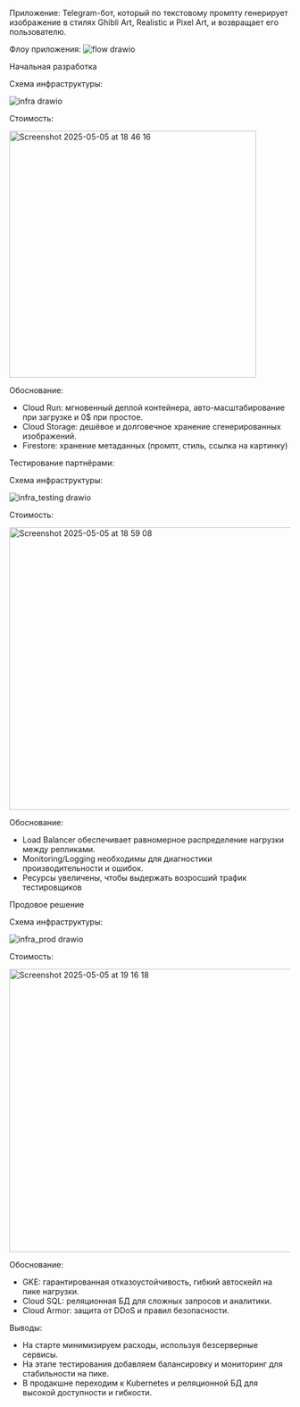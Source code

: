 Приложение: Telegram-бот, который по текстовому промпту генерирует изображение в стилях Ghibli Art, Realistic и Pixel Art, и возвращает его пользователю.

Флоу приложения:
![flow drawio](https://github.com/user-attachments/assets/6343241f-9796-4d53-b065-c6214ea28904)

Начальная разработка

Схема инфраструктуры:

![infra drawio](https://github.com/user-attachments/assets/dd2eb867-0aee-4eff-8dc7-23e6b48db7a3)

Стоимость:

<img width="442" alt="Screenshot 2025-05-05 at 18 46 16" src="https://github.com/user-attachments/assets/56d410ca-b754-45b2-a8de-a135d4669316" />

Обоснование:
- Cloud Run: мгновенный деплой контейнера, авто-масштабирование при загрузке и 0$ при простое.
- Cloud Storage: дешёвое и долговечное хранение сгенерированных изображений.
- Firestore: хранение метаданных (промпт, стиль, ссылка на картинку)

Тестирование партнёрами:

Схема инфраструктуры:

![infra_testing drawio](https://github.com/user-attachments/assets/ce377de4-c3b3-441e-9fd1-ceee5b20e67a)

Стоимость:

<img width="506" alt="Screenshot 2025-05-05 at 18 59 08" src="https://github.com/user-attachments/assets/cb4cd9b2-8392-4975-8842-8a6cef6a4f2b" />

Обоснование:
- Load Balancer обеспечивает равномерное распределение нагрузки между репликами.
- Monitoring/Logging необходимы для диагностики производительности и ошибок.
- Ресурсы увеличены, чтобы выдержать возросший трафик тестировщиков

Продовое решение

Схема инфраструктуры:

![infra_prod drawio](https://github.com/user-attachments/assets/c1096b47-c00a-4816-91ce-cf1fa31ccb35)

Стоимость:

<img width="507" alt="Screenshot 2025-05-05 at 19 16 18" src="https://github.com/user-attachments/assets/050bc30e-4753-438d-aca3-88ade5a6e651" />

Обоснование:
- GKE: гарантированная отказоустойчивость, гибкий автоскейл на пике нагрузки.
- Cloud SQL: реляционная БД для сложных запросов и аналитики.
- Cloud Armor: защита от DDoS и правил безопасности.

Выводы:
- На старте минимизируем расходы, используя безсерверные сервисы.
- На этапе тестирования добавляем балансировку и мониторинг для стабильности на пике.
- В продакшне переходим к Kubernetes и реляционной БД для высокой доступности и гибкости.
